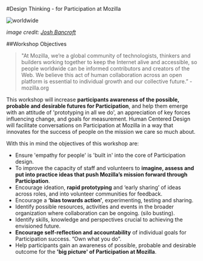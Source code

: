 #Design Thinking - for Participation at Mozilla

![worldwide](https://farm2.staticflickr.com/1389/963566003_33b48f3fff_z.jpg)

*image credit: [Josh Bancroft](https://www.flickr.com/photos/joshb/)*

##Workshop Objectives

>"At Mozilla, we’re a global community of technologists, thinkers and builders working together to keep the Internet alive and accessible, so people worldwide can be informed contributors and creators of the Web. We believe this act of human collaboration across an open platform is essential to individual growth and our collective future.” - mozilla.org


This workshop will increase **participants awareness of the possible, probable and desirable futures for Participation**, and help them emerge with an attitude of 'prototyping in all we do', an appreciation of key forces influencing change, and goals for measurement. 
Human Centered Design will facilitate conversations on Participation at Mozilla in a way that innovates for the success of people on the mission we care so much about. 


 With this in mind the objectives of this workshop are:

* Ensure 'empathy for people' is 'built in' into the core of Participation design.
* To improve the capacity of staff and volunteers to **imagine, assess and put into practice ideas that push Mozilla’s mission forward through Participation**.
* Encourage ideation, **rapid prototyping** and ‘early sharing’ of ideas across roles, and into volunteer communities for feedback.
* Encourage a **‘bias towards action’**, experimenting, testing and sharing.
* Identify possible resources, activities and events in the broader organization where collaboration can be ongoing. (silo busting).
* Identify skills, knowledge and perspectives crucial to achieving the envisioned future.
* **Encourage self-reflection and accountability** of individual goals for Participation success. “Own what you do”.
* Help participants gain an awareness of possible, probable and desirable outcome for the **'big picture' of Participation at Mozilla**.



